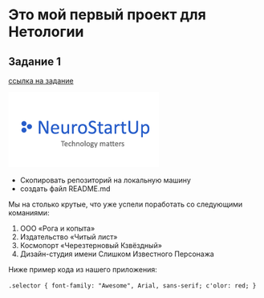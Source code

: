 # Это мой первый проект для Нетологии
## **Задание 1**
[ссылка на задание](https://github.com/netology-code/git-homeworks/tree/master/introduction)

![логотип](https://github.com/rbabarov/netology/raw/45e056afee1ac42cacf8d34c672104e77a6a3508/logo.png)

* Скопировать репозиторий на локальную машину
* создать файл README.md

Мы на столько крутые, что уже успели поработать со следующими команиями:

1. ООО «Рога и копыта»
1. Издательство «Читый лист»
1. Космопорт «Черезтерновый Кзвёздный»
1. Дизайн-студия имени Слишком Известного Персонажа

Ниже пример кода из нашего приложения:

`.selector {
  font-family: "Awesome", Arial, sans-serif;
  c'olor: red;
}`

